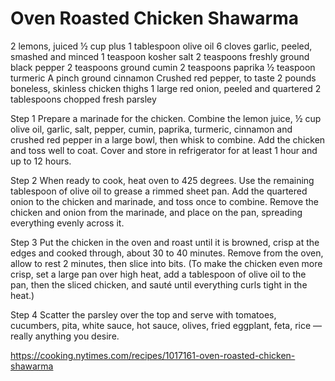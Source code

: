 # Oven Roasted Chicken Shawarma

2 lemons, juiced
½ cup plus 1 tablespoon olive oil
6 cloves garlic, peeled, smashed and minced
1 teaspoon kosher salt
2 teaspoons freshly ground black pepper
2 teaspoons ground cumin
2 teaspoons paprika
½ teaspoon turmeric
A pinch ground cinnamon
Crushed red pepper, to taste
2 pounds boneless, skinless chicken thighs
1 large red onion, peeled and quartered
2 tablespoons chopped fresh parsley


Step 1
Prepare a marinade for the chicken. Combine the lemon juice, ½ cup olive oil, garlic, salt, pepper, cumin, paprika, turmeric, cinnamon and crushed red pepper in a large bowl, then whisk to combine. Add the chicken and toss well to coat. Cover and store in refrigerator for at least 1 hour and up to 12 hours.

Step 2
When ready to cook, heat oven to 425 degrees. Use the remaining tablespoon of olive oil to grease a rimmed sheet pan. Add the quartered onion to the chicken and marinade, and toss once to combine. Remove the chicken and onion from the marinade, and place on the pan, spreading everything evenly across it.

Step 3
Put the chicken in the oven and roast until it is browned, crisp at the edges and cooked through, about 30 to 40 minutes. Remove from the oven, allow to rest 2 minutes, then slice into bits. (To make the chicken even more crisp, set a large pan over high heat, add a tablespoon of olive oil to the pan, then the sliced chicken, and sauté until everything curls tight in the heat.)

Step 4
Scatter the parsley over the top and serve with tomatoes, cucumbers, pita, white sauce, hot sauce, olives, fried eggplant, feta, rice — really anything you desire.


https://cooking.nytimes.com/recipes/1017161-oven-roasted-chicken-shawarma
